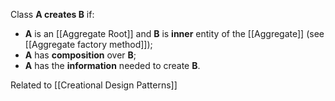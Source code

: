 Class **A creates B** if:
- **A** is an [[Aggregate Root]] and **B** is **inner** entity of the [[Aggregate]] (see [[Aggregate factory method]]);
- **A** has **composition** over **B**;
- **A** has the **information** needed to create **B**.

Related to [[Creational Design Patterns]]